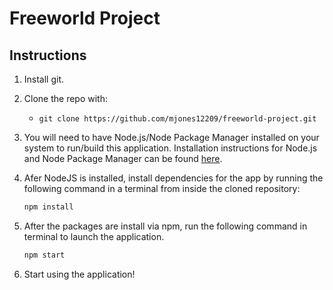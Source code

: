 # Freeworld Project

## Instructions

1. Install git.
2. Clone the repo with:
   * `git clone https://github.com/mjones12209/freeworld-project.git`
3. You will need to have Node.js/Node Package Manager installed on your system to run/build this application. Installation instructions for Node.js and Node Package Manager can be found [here](https://docs.npmjs.com/downloading-and-installing-node-js-and-npm).
4. Afer NodeJS is installed, install dependencies for the app by running the following command in a terminal from inside the cloned repository:

    ```bash
    npm install
    ```

5. After the packages are install via npm, run the following command in terminal to launch the application.

    ```bash
    npm start
    ```

6. Start using the application!
